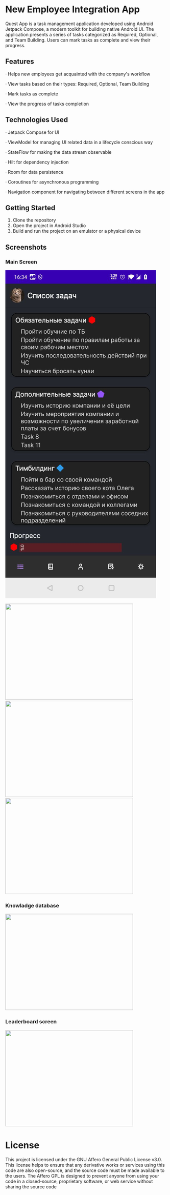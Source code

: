 # New Employee Integration App
Quest App is a task management application developed using Android Jetpack Compose, a modern toolkit for building native Android UI. The application presents a series of tasks categorized as Required, Optional, and Team Building. Users can mark tasks as complete and view their progress.

## Features
‧ Helps new employees get acquainted with the company's workflow

‧ View tasks based on their types: Required, Optional, Team Building

‧ Mark tasks as complete

‧ View the progress of tasks completion

## Technologies Used
‧ Jetpack Compose for UI

‧ ViewModel for managing UI related data in a lifecycle conscious way

‧ StateFlow for making the data stream observable

‧ Hilt for dependency injection

‧ Room for data persistence

‧ Coroutines for asynchronous programming

‧ Navigation component for navigating between different screens in the app

## Getting Started
1. Clone the repository
2. Open the project in Android Studio
3. Build and run the project on an emulator or a physical device

## Screenshots

### Main Screen
![test image 1](https://github.com/ArtemZolotukh1n/NewEmployeeIntegrationApp/blob/master/app/src/main/res/drawable/first.jpg)

<img src="./res/drawable/second.jpg" width=400 height=300>

<img src="./res/drawable/third.jpg" width=400 height=300>

<img src="./res/drawable/fourth.jpg" width=400 height=300>

### Knowladge database
<img src="./res/drawable/fifth.jpg" width=400 height=300>

### Leaderboard screen
<img src="./res/drawable/sixs.jpg" width=400 height=300>

# License
This project is licensed under the GNU Affero General Public License v3.0. This license helps to ensure that any derivative works or services using this code are also open-source, and the source code must be made available to the users. The Affero GPL is designed to prevent anyone from using your code in a closed-source, proprietary software, or web service without sharing the source code
